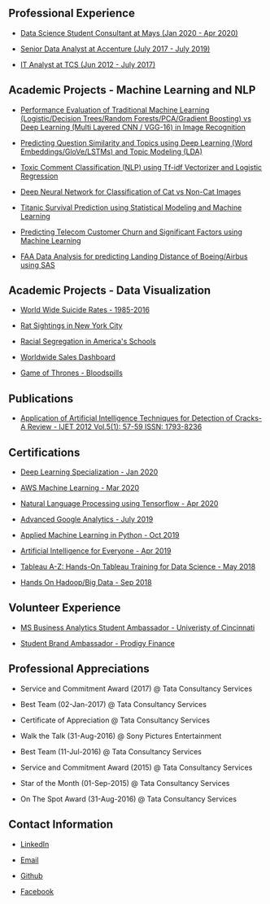 ## Professional Experience

- [Data Science Student Consultant at Mays (Jan 2020 - Apr 2020)](https://www.macys.com)

- [Senior Data Analyst at Accenture (July 2017 - July 2019)](https://www.accenture.com/us-en)

- [IT Analyst at TCS (Jun 2012 - July 2017)](https://www.tcs.com)




## Academic Projects - Machine Learning and NLP

- [Performance Evaluation of Traditional Machine Learning (Logistic/Decision Trees/Random Forests/PCA/Gradient Boosting) vs Deep Learning (Multi Layered CNN / VGG-16) in Image Recognition](https://github.com/sagar-sahoo/Traditional-ML-vs-Deep-Learning)

- [Predicting Question Similarity and Topics using Deep Learning (Word Embeddings/GloVe/LSTMs) and Topic Modeling (LDA)](https://github.com/sagar-sahoo/Question-Similarity-and-Topic-Modeling-using-Deep-Learning-and-LDA)

- [Toxic Comment Classification (NLP) using Tf-idf Vectorizer and Logistic Regression](https://github.com/sagar-sahoo/Toxic-Comment-Classification)

- [Deep Neural Network for Classification of Cat vs Non-Cat Images](https://github.com/sagar-sahoo/Deep-Neural-Network-for-Image-Classification)

- [Titanic Survival Prediction using Statistical Modeling and Machine Learning](https://github.com/sagar-sahoo/Titanic-Survival-Modeling)

- [Predicting Telecom Customer Churn and Significant Factors using Machine Learning](https://github.com/sagar-sahoo/Telecom-Customer-Churn)

- [FAA Data Analysis for predicting Landing Distance of Boeing/Airbus using SAS](https://github.com/sagar-sahoo/FAA-Analysis)




## Academic Projects - Data Visualization

- [World Wide Suicide Rates - 1985-2016](https://public.tableau.com/profile/sagar.sahoo#!/vizhome/TWorldWideSuicideRates/WorldSuicideStatistics)

- [Rat Sightings in New York City](https://public.tableau.com/profile/sagar.sahoo#!/vizhome/RatSightingsinNYC_15816098505950/RatSightings)

- [Racial Segregation in America's Schools](https://public.tableau.com/profile/sagar.sahoo#!/vizhome/RacialSegregation_15811339486320/RacialSegregation)

- [Worldwide Sales Dashboard](https://public.tableau.com/profile/sagar.sahoo#!/vizhome/Customer_15810341164900/WorldwideSales)

- [Game of Thrones - Bloodspills](https://public.tableau.com/profile/sagar.sahoo#!/vizhome/Sat_Project/GOTStoryLine)




## Publications

- [Application of Artificial Intelligence Techniques for Detection of Cracks-A Review - IJET 2012 Vol.5(1): 57-59 ISSN: 1793-8236](http://www.ijetch.org/papers/510-M058.pdf)



## Certifications

- [Deep Learning Specialization - Jan 2020](https://www.coursera.org/account/accomplishments/specialization/certificate/7MBNVWEBJJV2)

- [AWS Machine Learning - Mar 2020](https://www.coursera.org/account/accomplishments/certificate/8KX9VUXBUXBB)

- [Natural Language Processing using Tensorflow - Apr 2020](https://www.coursera.org/account/accomplishments/certificate/3AVDX6QNJ9KL)

- [Advanced Google Analytics - July 2019](https://analytics.google.com/analytics/academy/certificate/qIGtqA0gRmOy0xx9BtY2Aw)

- [Applied Machine Learning in Python - Oct 2019](https://www.coursera.org/account/accomplishments/certificate/24N2RRVPBCUR)

- [Artificial Intelligence for Everyone - Apr 2019](https://www.coursera.org/account/accomplishments/certificate/T8VGKJB29QKQ)

- [Tableau A-Z: Hands-On Tableau Training for Data Science - May 2018](https://www.udemy.com/certificate/UC-TB6XLYQB/)

- [Hands On Hadoop/Big Data - Sep 2018](https://www.udemy.com/certificate/UC-SHCFQV96/)




## Volunteer Experience

- [MS Business Analytics Student Ambassador - Univeristy of Cincinnati](https://business.uc.edu/academics/specialized-masters/business-analytics.html)

- [Student Brand Ambassador - Prodigy Finance](https://prodigyfinance.com)




## Professional Appreciations

- Service and Commitment Award (2017) @ Tata Consultancy Services

- Best Team (02-Jan-2017) @ Tata Consultancy Services

- Certificate of Appreciation @ Tata Consultancy Services

- Walk the Talk  (31-Aug-2016) @ Sony Pictures Entertainment

- Best Team (11-Jul-2016) @ Tata Consultancy Services

- Service and Commitment Award (2015) @ Tata Consultancy Services

- Star of the Month (01-Sep-2015) @ Tata Consultancy Services

- On The Spot Award (31-Aug-2016) @ Tata Consultancy Services



## Contact Information

 - [LinkedIn](https://www.linkedin.com/in/sagar-sahoo/)
 
 - [Email](sssagarsahoo@gmail.com)
 
 - [Github](https://github.com/sagar-sahoo)
 
 - [Facebook](https://www.facebook.com/sagar.sahoo.35)
